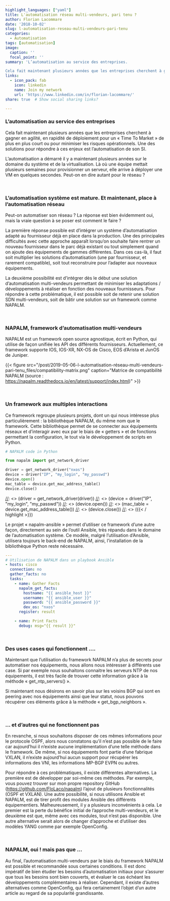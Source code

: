 ```yaml
---
highlight_languages: ["yaml"]
title: L'automatisation réseau multi-vendeurs, pari tenu ?
author: Florian Lacommare
date: '2018-10-02'
slug: l-automatisation-reseau-multi-vendeurs-pari-tenu
categories:
  - Automatisation
tags: [automatisation]
image:
  caption: ''
  focal_point: ''
summary: 'L’automatisation au service des entreprises.

Cela fait maintenant plusieurs années que les entreprises cherchent à gagner en agilité, en rapidité de déploiement pour un « Time To Market » de plus en plus court ou pour minimiser les risques opérationnels. Une des solutions pour répondre à ces enjeux est l’automatisation de son SI.'
links:
  - icon_pack: fab
    icon: linkedin
    name: Join my network
    url: 'https://www.linkedin.com/in/florian-lacommare/'
share: true  # Show social sharing links?

---
```


### L’automatisation au service des entreprises

Cela fait maintenant plusieurs années que les entreprises cherchent à gagner en agilité, en rapidité de déploiement pour un « Time To Market » de plus en plus court ou pour minimiser les risques opérationnels. Une des solutions pour répondre à ces enjeux est l’automatisation de son SI.

L’automatisation a démarré il y a maintenant plusieurs années sur le domaine du système et de la virtualisation. Là où une équipe mettait plusieurs semaines pour provisionner un serveur, elle arrive à déployer une VM en quelques secondes. Peut-on en dire autant pour le réseau ?

&nbsp;

### L’automatisation système est mature. Et maintenant, place à l’automatisation réseau
Peut-on automatiser son réseau ? La réponse est bien évidemment oui, mais la vraie question à se poser est comment le faire ?

La première réponse possible est d’intégrer un système d’automatisation adapté au fournisseur déjà en place dans la production. Une des principales difficultés avec cette approche apparaît lorsqu’on souhaite faire rentrer un nouveau fournisseur dans le parc déjà existant ou tout simplement quand on ajoute des équipements de gammes différentes. Dans ces cas-là, il faut soit multiplier les solutions d’automatisation (une par fournisseur, et rarement compatible), soit tout reconstruire pour l’adapter aux nouveaux équipements.

La deuxième possibilité est d’intégrer dès le début une solution d’automatisation multi-vendeurs permettant de minimiser les adaptations / développements à réaliser en fonction des nouveaux fournisseurs. Pour répondre à cette problématique, il est possible soit de retenir une solution SDN multi-vendeurs, soit de bâtir une solution sur un framework comme NAPALM.

&nbsp;

### NAPALM, framework d’automatisation multi-vendeurs
NAPALM est un framework open source agnostique, écrit en Python, qui utilise de façon unifiée les API des différents fournisseurs. Actuellement, ce framework supporte IOS, IOS-XR, NX-OS de Cisco, EOS d’Arista et JunOS de Juniper.


{{< figure src="/post/2019-05-06-l-automatisation-réseau-multi-vendeurs-pari-tenu_files/compatibility-matrix.png" caption="Matrice de compatibilité NAPALM (source : https://napalm.readthedocs.io/en/latest/support/index.html)" >}}

&nbsp;

### Un framework aux multiples interactions
Ce framework regroupe plusieurs projets, dont un qui nous intéresse plus particulièrement : la bibliothèque NAPALM, du même nom que le framework. Cette bibliothèque permet de se connecter aux équipements réseaux et d’interagir avec eux par le biais de « getters » et de fonctions permettant la configuration, le tout via le développement de scripts en Python.



```python
# NAPALM code in Python

from napalm import get_network_driver

driver = get_network_driver("nxos")
device = driver("IP", "my_login", "my_passwd")
device.open()
mac_table = device.get_mac_address_table()
device.close()
```


[//]: <> ({{< highlight python "linenos=inline" >}})
[//]: <> (# NAPALM code)
[//]: <> ()
[//]: <> (from napalm import get_network_driver)
[//]: <> ()
[//]: <> (driver = get_network_driver(driver))
[//]: <> (device = driver("IP", "my_login", "my_passwd"))
[//]: <> (device.open())
[//]: <> (mac_table = device.get_mac_address_table())
[//]: <> (device.close())
[//]: <> ({{< / highlight >}})


[//]: <> ({{< figure src="/post/2019-05-06-l-automatisation-réseau-multi-vendeurs-pari-tenu_files/napalm-code.png" caption="Code Python avec NAPALM" >}})


Le projet « napalm-ansible » permet d’utiliser ce framework d’une autre façon, directement au sein de l’outil Ansible, très répandu dans le domaine de l’automatisation système. Ce modèle, malgré l’utilisation d’Ansible, utilisera toujours le back-end de NAPALM, ainsi, l’installation de la bibliothèque Python reste nécessaire.


```yaml
---
# Utilisation de NAPALM dans un playbook Ansible
- hosts: cisco
  connection: no
  gather_facts: no
  tasks:
    - name: Gather Facts
      napalm_get_facts:
        hostname: "{{ ansible_host }}"
        username: "{{ ansible_user }}"
        password: "{{ ansible_password }}"
        dev_os: "nxos"
      register: result

    - name: Print Facts
      debug: msg="{{ result }}"

```

[//]: <> ({{< figure src="/post/2019-05-06-l-automatisation-réseau-multi-vendeurs-pari-tenu_files/napalm-with-ansible.png" caption="Utilisation de NAPALM dans un playbook Ansible" >}})
 
&nbsp;
 
### Des uses cases qui fonctionnent ….
Maintenant que l’utilisation du framework NAPALM n’a plus de secrets pour automatiser nos équipements, nous allons nous intéresser à différents use case. Si par exemple nous souhaitons connaitre les serveurs NTP de nos équipements, il est très facile de trouver cette information grâce à la méthode « get_ntp_servers() ».

Si maintenant nous désirons en savoir plus sur les voisins BGP qui sont en peering avec nos équipements ainsi que leur statut, nous pouvons récupérer ces éléments grâce à la méthode « get_bgp_neighbors ».

&nbsp;

### … et d’autres qui ne fonctionnent pas

En revanche, si nous souhaitons disposer de ces mêmes informations pour le protocole OSPF, alors nous constatons qu’il n’est pas possible de le faire car aujourd’hui il n’existe aucune implémentation d’une telle méthode dans le framework. De même, si nos équipements font partie d’une fabrique VXLAN, il n’existe aujourd’hui aucun support pour récupérer les informations des VNI, les informations MP-BGP EVPN ou autres.

Pour répondre à ces problématiques, il existe différentes alternatives. La première est de développer par soi-même ces méthodes. Par exemple, vous pouvez trouver sur mon propre repository GitHub (https://github.com/FloLaco/napalm) l’ajout de plusieurs fonctionnalités (OSPF et VXLAN). Une autre possibilité, si nous utilisons Ansible et NAPALM, est de tirer profit des modules Ansible des différents équipementiers. Malheureusement, il y a plusieurs inconvénients à cela. Le premier est la perte du bénéfice initial de l’approche multi-vendeurs, et le deuxième est que, même avec ces modules, tout n’est pas disponible. Une autre alternative serait alors de changer d’approche et d’utiliser des modèles YANG comme par exemple OpenConfig.


&nbsp;

### NAPALM, oui ! mais pas que …
Au final, l’automatisation multi-vendeurs par le biais du framework NAPALM est possible et recommandée sous certaines conditions. Il est donc impératif de bien étudier les besoins d’automatisation initiaux pour s’assurer que tous les besoins sont bien couverts, et évaluer le cas échéant les développements complémentaires à réaliser. Cependant, il existe d’autres alternatives comme OpenConfig, qui fera certainement l’objet d’un autre article au regard de sa popularité grandissante.

